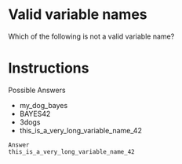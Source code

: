 # Valid variable names
Which of the following is not a valid variable name?

# Instructions

Possible Answers

- my_dog_bayes
- BAYES42
- 3dogs
- this_is_a_very_long_variable_name_42
```
Answer
this_is_a_very_long_variable_name_42
```
